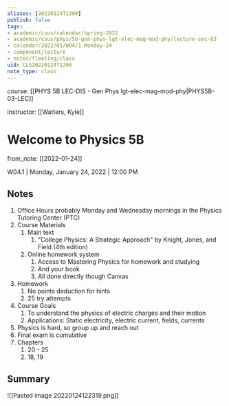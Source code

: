 ```yaml
---
aliases: [20220124T1200]
publish: false
tags:
- academic/csus/calendar/spring-2022
- academic/csus/phys/5b-gen-phys-lgt-elec-mag-mod-phy/lecture-sec-03
- calendar/2022/01/W04/1-Monday-24
- component/lecture
- notes/fleeting/class
uid: CLS20220124T1200
note_type: class
---
```


course: [[PHYS 5B LEC-DIS - Gen Phys lgt-elec-mag-mod-phy|PHYS5B-03-LEC]]

instructor: [[Watters, Kyle]]

# Welcome to Physics 5B

from_note: [[2022-01-24]]

W04.1 | Monday, January 24, 2022 | 12:00 PM

## Notes

1. Office Hours probably Monday and Wednesday mornings in the Physics Tutoring Center (PTC)
2. Course Materials
	1. Main text
		1. "College Physics: A Strategic Approach" by Knight, Jones, and Field (4th edition)
	2. Online homework system
		1. Access to Mastering Physics for homework and studying
		2. And your book
		3. All done directly though Canvas
3. Homework
	1. No points deduction for hints
	2. 25 try attempts
4. Course Goals
	1. To understand the physics of electric charges and their motion
	2. Applications: Static electricity, electric current, fields, currents
5. Physics is hard, so group up and reach out
6. Final exam is cumulative
7. Chapters
	1. 20 - 25
	2. 18, 19

## Summary

![[Pasted image 20220124122319.png]]
